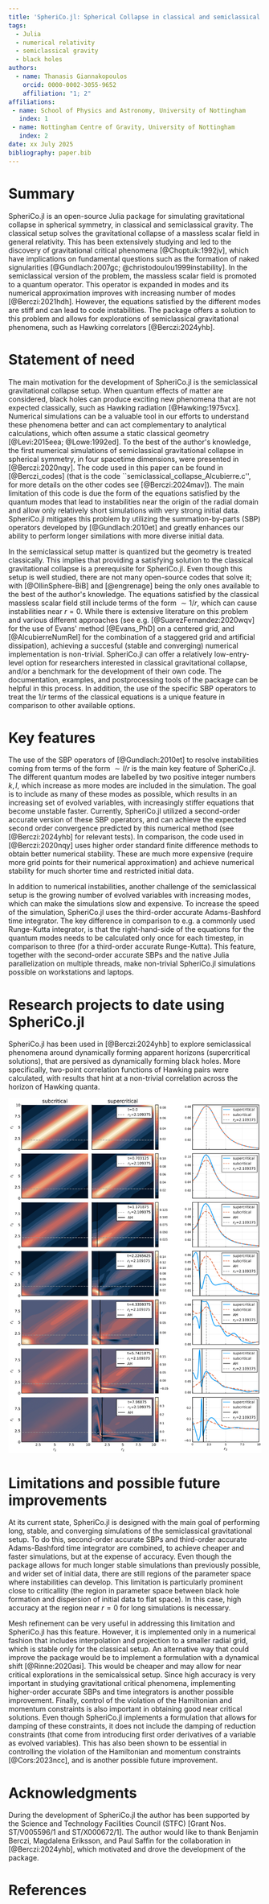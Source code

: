 ```yaml
---
title: 'SpheriCo.jl: Spherical Collapse in classical and semiclassical gravity with Julia'
tags:
  - Julia
  - numerical relativity
  - semiclassical gravity
  - black holes
authors:
  - name: Thanasis Giannakopoulos
    orcid: 0000-0002-3055-9652
    affiliation: "1; 2"
affiliations:
 - name: School of Physics and Astronomy, University of Nottingham
   index: 1
 - name: Nottingham Centre of Gravity, University of Nottingham
   index: 2
date: xx July 2025
bibliography: paper.bib
---
```


# Summary

<!-- SpheriCo.jl is an open-source Julia package for simulating gravitational collapse in spherical symmetry. The package is designed in a modular way, with the main module containing the infrastructure to solve partial differential equations with the method of lines (e.g. finite difference operators, time integrators etc.), and the submodules the elements related to the physical setup (e.g. the right-hand-side of the equations solved). There two submodules: the classical and the quantum. The first solves the gravitational collapse of a massless scalar field in general relativity. This setup has been extensively studying and led to the discovery of gravitational critical phenomena [@Choptuik:1992jv], which have implications on fundamental questions such as the formation of naked signularities [@Gundlach:2007gc;@christodoulou1999instability]. The second solves a semiclassical version of the problem, where the massless scalar field is promoted to a quantum operator. This operator is expanded in modes and its approximation improves with increasing number of modes [@Berczi:2021hdh]. The equations satisfied by the different modes are stiff and can lead to code instabilities. The package offers a solution to this problem and allows for explorations of semiclassical gravitational phenomena, such as Hawking correlators [@Berczi:2024yhb]. -->

SpheriCo.jl is an open-source Julia package for simulating gravitational collapse in spherical symmetry, in classical and semiclassical gravity. The classical setup solves the gravitational collapse of a massless scalar field in general relativity. This has been extensively studying and led to the discovery of gravitational critical phenomena [@Choptuik:1992jv], which have implications on fundamental questions such as the formation of naked signularities [@Gundlach:2007gc; @christodoulou1999instability]. In the semiclassical version of the problem, the massless scalar field is promoted to a quantum operator. This operator is expanded in modes and its numerical approximation improves with increasing number of modes [@Berczi:2021hdh]. However, the equations satisfied by the different modes are stiff and can lead to code instabilities. The package offers a solution to this problem and allows for explorations of semiclassical gravitational phenomena, such as Hawking correlators [@Berczi:2024yhb].

# Statement of need

The main motivation for the development of SpheriCo.jl is the semiclassical gravitational collapse setup. When quantum effects of matter are considered, black holes can produce exciting new phenomena that are not expected classically, such as Hawking radiation [@Hawking:1975vcx]. Numerical simulations can be a valuable tool in our efforts to understand these phenomena better and can act complementary to analytical calculations, which often assume a static classical geometry [@Levi:2015eea; @Lowe:1992ed]. To the best of the author's knowledge, the first numerical simulations of semiclassical gravitational collapse in spherical symmetry, in four spacetime dimensions, were presented in  [@Berczi:2020nqy]. The code used in this paper can be found in [@Berczi_codes] (that is the code ``semiclassical_collapse_Alcubierre.c'', for more details on the other codes see [@Berczi:2024mav]). The main limitation of this code is due the form of the equations satisfied by the quantum modes that lead to instabilities near the origin of the radial domain and allow only relatively short simulations with very strong initial data. SpheriCo.jl mitigates this problem by  utilizing the summation-by-parts (SBP) operators developed by [@Gundlach:2010et] and greatly enhances our ability to perform longer similations with more diverse initial data.

<!-- The main limitation of this code is due the form of equations satisfied by the quantum modes that lead to instabilities near the origin of the radial domain.  -->

<!-- More specifically, each quantum mode is labelled by two integers $k,l$. In spherical polar coordinates, the evolution equation satisfied by each mode is a wave equation that involves a term of the form $\sim l/r$. As more modes are included in the simulation, the number $l$ increases, making the equation more stiff and the accurate approximation of the quantum mode near $r=0$ harder.

To mitigate this problem, SpheriCo.jl utilizes the the second order accurate version of the summation-by-parts (SBP) operators developed by [@Gundlach:2010et]. This is the key factor that allows SpheriCo.jl to achieve stable simulations for much longer than previously possible, with more diverse initial data. This makes the simulations much more economic in comparison to the earlier code, which was trying to mitigate instabilities by using expensive higher order standard finite difference operators. The combination of SBP operators, thread parallelization for the quantum mode equations, and the use of third order Adams-Bashford time integrator []. -->

In the semiclassical setup matter is quantized but the geometry is treated classically. This implies that providing a satisfying solution to the classical gravitational collapse is a prerequisite for SpheriCo.jl. Even though this setup is well studied, there are not many open-source codes that solve it; with [@OllinSphere-BiB] and [@engrenage] being the only ones available to the best of the author's knowledge. The equations satisfied by the classical massless scalar field still include terms of the form $\sim 1/r$, which can cause instabilities near $r=0$. While there is extensive literature on this problem and various different approaches (see e.g. [@SuarezFernandez:2020wqv] for the use of Evans' method [@Evans_PhD] on a centered grid, and [@AlcubierreNumRel] for the combination of a staggered grid and artificial dissipation), achieving a succesful (stable and converging) numerical implementation is non-trivial. SpheriCo.jl can offer a relatively low-entry-level option for researchers interested in classical gravitational collapse, and/or a benchmark for the development of their own code. The documentation, examples, and postprocessing tools of the package can be helpful in this process. In addition, the use of the specific SBP operators to treat the $1/r$ terms of the classical equations is a unique feature in comparison to other available options.

<!-- 
The other direction for doing such simulations is to use full 3D codes and impose extra symmetry, which is expensive and harder to do for less experienced researchers. -->

# Key features

The use of the SBP operators of [@Gundlach:2010et] to resolve instabilities coming from terms of the form $\sim l/r$ is the main key feature of SpheriCo.jl. The different quantum modes are labelled by two positive integer numbers $k,l$, which increase as more modes are included in the simulation. The goal is to include as many of these modes as possible, which results in an increasing set of evolved variables, with increasingly stiffer equations that become unstable faster. Currently, SpheriCo.jl utilized a second-order accurate version of these SBP operators, and can achieve the expected second order convergence predicted by this numerical method (see [@Berczi:2024yhb] for relevant tests). In comparison, the code used in [@Berczi:2020nqy] uses higher order standard finite difference methods to obtain better numerical stability. These are much more expensive (require more grid points for their numerical approximation) and achieve  numerical stability for much shorter time and restricted initial data.

In addition to numerical instabilities, another challenge of the semiclassical setup is the growing number of evolved variables with increasing modes, which can make the simulations slow and expensive. To increase the speed of the simulation, SpheriCo.jl uses the third-order accurate Adams-Bashford time integrator. The key difference in comparison to e.g. a commonly used Runge-Kutta integrator, is that the right-hand-side of the equations for the quantum modes needs to be calculated only once for each timestep, in comparison to three (for a third-order accurate Runge-Kutta). This feature, together with the second-order accurate SBPs and the native Julia parallelization on multiple threads, make non-trivial SpheriCo.jl simulations possible on workstations and laptops.

# Research projects to date using SpheriCo.jl

SpheriCo.jl has been used in [@Berczi:2024yhb] to explore semiclassical phenomena around dynamically forming apparent horizons (supercritical solutions), that are persived as dynamically forming black holes. More specifically, two-point correlation functions of Hawking pairs were calculated, with results that hint at a non-trivial correlation across the horizon of Hawking quanta. 

![The real part of the two-point correlation function for a subritical (no apparent horizon) and supercritical (apparent horizon forms) solutions. Taken from [@Berczi:2024yhb]](./quantum_correlators.png)

# Limitations and possible future improvements

At its current state, SpheriCo.jl is designed with the main goal of performing long, stable, and converging simulations of the semiclassical gravitational setup. To do this, second-order accurate SBPs and third-order accurate Adams-Bashford time integrator are combined, to achieve cheaper and faster simulations, but at the expense of accuracy. Even though the package allows for much longer stable simulations than previously possible, and wider set of initial data, there are still regions of the parameter space where instabilities can develop. This limitation is particularly prominent close to criticallity (the region in parameter space between black hole formation and dispersion of initial data to flat space). In this case, high accuracy at the region near $r=0$ for long simulations is necessary.

Mesh refinement can be very useful in addressing this limitation and SpheriCo.jl has this feature. However, it is implemented only in a numerical fashion that includes interpolation and projection to a smaller radial grid, which is stable only for the classical setup. An alternative way that could improve the package would be to implement a formulation with a dynamical shift [@Rinne:2020asi]. This would be cheaper and may allow for near critical explorations in the semicalssical setup. Since high accuracy is very important in studying gravitational critical phenomena, implementing higher-order accurate SBPs and time integrators is another possible improvement. Finally, control of the violation of the Hamiltonian and momentum constraints is also important in obtaining good near critical solutions. Even though SpheriCo.jl implements a formulation that allows for damping of these constraints, it does not include the damping of reduction constraints (that come from introducing first order derivatives of a variable as evolved variables). This has also been shown to be essential in controlling the violation of the Hamiltonian and momentum constraints [@Cors:2023ncc], and is another possible future improvement.

# Acknowledgments

During the development of SpheriCo.jl the author has been supported by the Science and Technology Facilities Council (STFC) [Grant Nos. ST/V005596/1 and ST/X000672/1]. The author would like to thank Benjamin Berczi, Magdalena Eriksson, and Paul Saffin for the collaboration in [@Berczi:2024yhb], which motivated and drove the development of the package.

# References